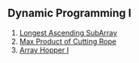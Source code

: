## Dynamic Programming I

1.  [Longest Ascending SubArray](Easy/LongestAscendingSubArray)
2.  [Max Product of Cutting Rope](Medium/MaxProductOfCuttingRope)
3.  [Array Hopper I](Medium/ArrayHopperI)
